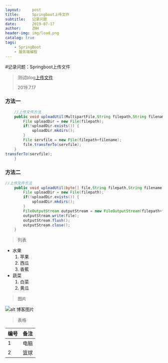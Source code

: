 ```yaml
---
layout:     post
title:      Springboot上传文件
subtitle:   记录问题
date:       2019-07-17
author:     ZNH
header-img: img/load.png
catalog: true
tags:
    - SpringBoot
    - 服务端编程
---
```


#记录问题：Springboot上传文件

> 测试blog[上传文件](https://zhunianhong.github.io/)
>
> 2019.7.17

### 方法一

```java
	//上传文件方法
	public void uploadUtil(MultipartFile,String filepath,String filename) throws IOException {
		File uploadDir = new File(filepath);
		if(!uploadDir.exists()) {
			uploadDir.mkdirs();
		}	
		File servfile = new File(filepath+filename);
		file.transferTo(servfile);
	}
transferTo(servfile);
	}
```

### 方法二

```java
//上传文件方法
	public void uploadUtil(byte[] file,String filepath,String filename) throws IOException {
		File uploadDir = new File(filepath);
		if(!uploadDir.exists()) {
			uploadDir.mkdirs();
		}
		FileOutputStream outputStream = new FileOutputStream(filepath+filename);
		outputStream.write(file);
		outputStream.flush();
		outputStream.close();
	}
```

> 列表

+ 水果
  1. 苹果
  2. 西瓜
  3. 香蕉
+ 蔬菜
  1. 白菜
  2. 黄瓜

> 图片

![alt 博客图片](https://zhunianhong.github.io/img/goicon.png)

> 表格

| 编号 | 备注 |
| :--- | ---- |
| 1    | 电脑 |
| 2    | 篮球 |



